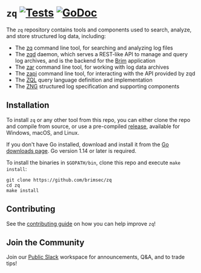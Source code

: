 # `zq` [![Tests][tests-img]][tests] [![GoDoc][doc-img]][doc]

The `zq` repository contains tools and components used to search, analyze,
and store structured log data, including:

* The [zq](cmd/zq/README.md) command line tool, for searching and analyzing log
 files
* The [zqd](cmd/zqd/README.md) daemon, which serves a REST-like API to manage
 and query log archives, and is the backend for the [Brim](https://github.com/brimsec/brim)
 application
* The [zar](cmd/zar/README.md) command line tool, for working with log data
 archives
* The [zapi](cmd/zapi/README.md) command line tool, for interacting with the
API provided by zqd
* The [ZQL](zql/docs/README.md) query language definition and implementation
* The [ZNG](zng/docs/README.md) structured log specification and supporting components

## Installation

To install `zq` or any other tool from this repo, you can either clone the repo
 and compile from source, or use a pre-compiled
 [release](https://github.com/brimsec/zq/releases), available for Windows, macOS, and Linux.

If you don't have Go installed, download and install it from the
[Go downloads page](https://golang.org/dl/). Go version 1.14 or later is
required.

To install the binaries in `$GOPATH/bin`, clone this repo and
execute `make install`:

```
git clone https://github.com/brimsec/zq
cd zq
make install
```

## Contributing

See the [contributing guide](CONTRIBUTING.md) on how you can help improve `zq`!

## Join the Community

Join our [Public Slack](https://www.brimsecurity.com/join-slack/) workspace for announcements, Q&A, and to trade tips!

[doc-img]: https://godoc.org/github.com/brimsec/zq?status.svg
[doc]: https://godoc.org/github.com/brimsec/zq
[tests-img]: https://github.com/brimsec/zq/workflows/Tests/badge.svg
[tests]: https://github.com/brimsec/zq/actions?query=workflow%3ATests

